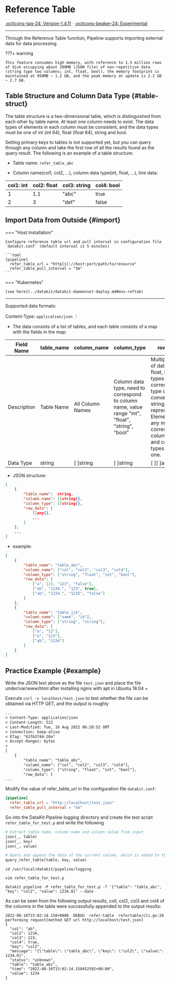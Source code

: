 

# Reference Table

[:octicons-tag-24: Version-1.4.11](../datakit/changelog.md#cl-1.4.6) ·
[:octicons-beaker-24: Experimental](../datakit/index.md#experimental)

---

Through the Reference Table function, Pipeline supports importing external data for data processing.
<!-- markdownlint-disable MD046 -->
???+ warning

    This feature consumes high memory, with reference to 1.5 million rows of disk occupying about 200MB (JSON file) of non-repetitive data (string type two columns; int, float, bool), the memory footprint is maintained at 950MB ~ 1.2 GB, and the peak memory at update is 2.2 GB ~ 2.7 GB.
<!-- markdownlint-enable -->

## Table Structure and Column Data Type {#table-struct}

The table structure is a two-dimensional table, which is distinguished from each other by table name. At least one column needs to exist. The data types of elements in each column must be consistent, and the data types must be one of int (int 64), float (float 64), string and bool.

Setting primary keys to tables is not supported yet, but you can query through any column and take the first row of all the results found as the query result. The following is an example of a table structure:

- Table name: `refer_table_abc`

- Column name(col1, col2, ...), column data type(int, float, ...), line data:

| col1: int | col2: float | col3: string | col4: bool |
| ---       | ---         | ---          | ---        |
| 1         | 1.1         | "abc"        | true       |
| 2         | 3           | "def"        | false      |

## Import Data from Outside {#import}

<!-- markdownlint-disable MD046 -->
=== "Host Installation"

    Configure reference table url and pull interval in configuration file `datakit.conf` (default interval is 5 minutes)
    
    ```toml
    [pipeline]
      refer_table_url = "http[s]://host:port/path/to/resource"
      refer_table_pull_interval = "5m"
    ```

=== "Kubernetes"

    [see here](../datakit/datakit-daemonset-deploy.md#env-reftab)
<!-- markdownlint-enable -->
---

Supported data formats:

Content-Type: `application/json` ：

- The data consists of a list of tables, and each table consists of a map with the fields in the map:

| Field Name  | table_name | column_name      | column_type                                                                                       | row_data                                                                                                                                                                                                 |
| ---         | ---        | --               | --                                                                                                | ---                                                                                                                                                                                                      |
| Description | Table Name | All Column Names | Column data type, need to correspond to column name, value range "int", "float", "string", "bool" | Multiple rows of data, for int, float, bool types can use corresponding type data or converted to string representation; Elements in [] any must correspond to column names and column types one by one. |
| Data Type   | string     | [ ]string        | [ ]string                                                                                         | [ ][ ]any                                                                                                                                                                                                |

- JSON structure:
  
```json
[
    {
        "table_name":  string,
        "column_name": []string{},
        "column_type": []string{},
        "row_data": [
            []any{},
            ...
        ]
    },
    ...
]
```

- example:

```json
[
    {
        "table_name": "table_abc",
        "column_name": ["col", "col2", "col3", "col4"],
        "column_type": ["string", "float", "int", "bool"],
        "row_data": [
            ["a", 123, "123", "false"],
            ["ab", "1234.", "123", true],
            ["ab", "1234.", "1235", "false"]
        ]
    },
    {
        "table_name": "table_ijk",
        "column_name": ["name", "id"],
        "column_type": ["string", "string"],
        "row_data": [
            ["a", "12"],
            ["a", "123"],
            ["ab", "1234"]
        ]
    }
]
```

## Practice Example {#example}

Write the JSON text above as the file `test.json` and place the file under/var/www/html after installing nginx with apt in Ubuntu 18.04 +

Execute `curl -v localhost/test.json` to test whether the file can be obtained via HTTP GET, and the output is roughly

```txt
...
< Content-Type: application/json
< Content-Length: 522
< Last-Modified: Tue, 16 Aug 2022 06:20:52 GMT
< Connection: keep-alive
< ETag: "62fb3744-20a"
< Accept-Ranges: bytes
< 
[
    {
        "table_name": "table_abc",
        "column_name": ["col", "col2", "col3", "col4"],
        "column_type": ["string", "float", "int", "bool"],
        "row_data": [
...
```

Modify the value of refer_table_url in the configuration file `datakit.conf`:

```toml
[pipeline]
  refer_table_url = "http://localhost/test.json"
  refer_table_pull_interval = "5m"
```

Go into the DataKit Pipeline logging directory and create the test script `refer_table_for_test.p` and write the following

```python
# Extract table name, column name and column value from input
json(_, table)
json(_, key)
json(_, value)

# Query and append the data of the current column, which is added to the data as field by default
query_refer_table(table, key, value)
```

```shell
cd /usr/local/datakit/pipeline/logging

vim refer_table_for_test.p

datakit pipeline -P refer_table_for_test.p -T '{"table": "table_abc", "key": "col2", "value": 1234.0}' --date
```

As can be seen from the following output results, coll, col2, col3 and col4 of the columns in the table were successfully appended to the output results:

```shell
2022-08-16T15:02:14.150+0800  DEBUG  refer-table  refertable/cli.go:26  performing request[method GET url http://localhost/test.json]
{
  "col": "ab",
  "col2": 1234,
  "col3": 123,
  "col4": true,
  "key": "col2",
  "message": "{\"table\": \"table_abc\", \"key\": \"col2\", \"value\": 1234.0}",
  "status": "unknown",
  "table": "table_abc",
  "time": "2022-08-16T15:02:14.158452592+08:00",
  "value": 1234
}
```
